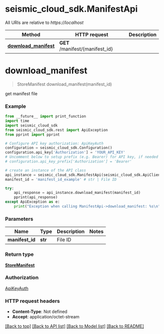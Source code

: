 # seismic_cloud_sdk.ManifestApi

All URIs are relative to *https://localhost*

Method | HTTP request | Description
------------- | ------------- | -------------
[**download_manifest**](ManifestApi.md#download_manifest) | **GET** /manifest/{manifest_id} | 


# **download_manifest**
> StoreManifest download_manifest(manifest_id)



get manifest file

### Example
```python
from __future__ import print_function
import time
import seismic_cloud_sdk
from seismic_cloud_sdk.rest import ApiException
from pprint import pprint

# Configure API key authorization: ApiKeyAuth
configuration = seismic_cloud_sdk.Configuration()
configuration.api_key['Authorization'] = 'YOUR_API_KEY'
# Uncomment below to setup prefix (e.g. Bearer) for API key, if needed
# configuration.api_key_prefix['Authorization'] = 'Bearer'

# create an instance of the API class
api_instance = seismic_cloud_sdk.ManifestApi(seismic_cloud_sdk.ApiClient(configuration))
manifest_id = 'manifest_id_example' # str | File ID

try:
    api_response = api_instance.download_manifest(manifest_id)
    pprint(api_response)
except ApiException as e:
    print("Exception when calling ManifestApi->download_manifest: %s\n" % e)
```

### Parameters

Name | Type | Description  | Notes
------------- | ------------- | ------------- | -------------
 **manifest_id** | **str**| File ID | 

### Return type

[**StoreManifest**](StoreManifest.md)

### Authorization

[ApiKeyAuth](../README.md#ApiKeyAuth)

### HTTP request headers

 - **Content-Type**: Not defined
 - **Accept**: application/octet-stream

[[Back to top]](#) [[Back to API list]](../README.md#documentation-for-api-endpoints) [[Back to Model list]](../README.md#documentation-for-models) [[Back to README]](../README.md)

